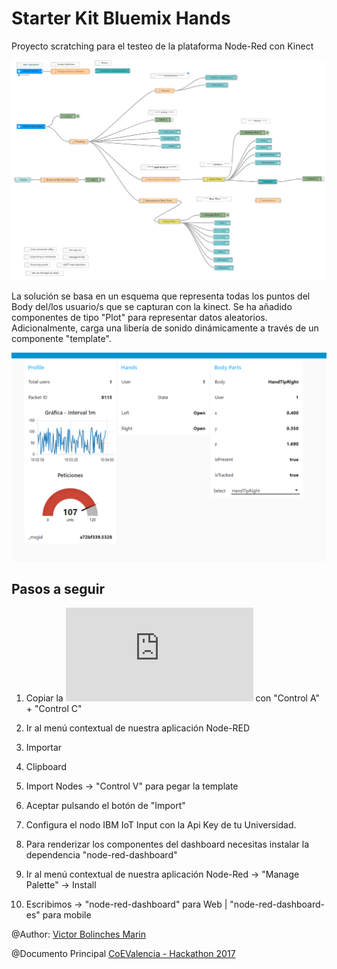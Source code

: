 # Starter Kit Bluemix Hands
Proyecto scratching para el testeo de la plataforma Node-Red con Kinect

![](https://github.com/vicboma1/StarterKitBluemixHands/blob/master/assets/_starterKitBluemixHands.png)


La solución se basa en un esquema que representa todas los puntos del Body del/los usuario/s que se capturan con la kinect.
Se ha añadido componentes de tipo "Plot" para representar datos aleatorios.
Adicionalmente, carga una libería de sonido dinámicamente a través de un componente "template".

![](https://github.com/vicboma1/StarterKitBluemixHands/blob/master/assets/_starterKitBluemixHands.gif)

## Pasos a seguir
1.   Copiar la ![Plantilla txt](https://raw.githubusercontent.com/vicboma1/StarterKitBluemixHands/master/assets/_starterKitBluemixHands.txt) con "Control A" + "Control C"

2.   Ir al menú contextual de nuestra aplicación Node-RED

3.   Importar

4.   Clipboard

5.   Import Nodes -> "Control V" para pegar la template

6.   Aceptar pulsando el botón de "Import"

7.   Configura el nodo IBM IoT Input con la Api Key de tu Universidad.

8.   Para renderizar los componentes del dashboard necesitas instalar la dependencia "node-red-dashboard"

9.   Ir al menú contextual de nuestra aplicación Node-Red -> "Manage Palette" -> Install

10.  Escribimos -> "node-red-dashboard" para Web | "node-red-dashboard-es" para mobile



@Author: [Victor Bolinches Marin](https://github.com/vicboma1)  

@Documento Principal  [CoEValencia - Hackathon 2017](https://github.com/CoEValencia/Hackathon_2017)
